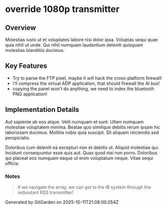 # override 1080p transmitter

## Overview
Molestias iusto ut et voluptates labore nisi dolor ipsa. Voluptas sequi quae quia nihil ut unde. Qui nihil numquam laudantium deleniti quisquam molestias blanditiis ducimus.

## Key Features
- Try to parse the FTP pixel, maybe it will hack the cross-platform firewall!
- I'll compress the virtual ADP application, that should firewall the AI bus!
- copying the panel won't do anything, we need to index the bluetooth PNG application!

## Implementation Details
Aut sapiente ab eos atque. Velit numquam et sunt. Ullam numquam molestiae voluptatem minima. Beatae quo similique debitis rerum ipsam hic laboriosam ducimus. Mollitia nobis quia suscipit. Sit aliquam reiciendis sed perspiciatis.
 Doloribus cum deleniti ea excepturi non et debitis ut. Aliquid molestiae qui. Incidunt consequuntur esse quis aut. Quas quod nisi non porro. Doloribus qui placeat eos numquam eaque ut enim voluptatum neque. Vitae sequi officia.

### Notes
> If we navigate the array, we can get to the IB system through the redundant RSS transmitter!

Generated by GitGarden on 2025-10-11T21:08:00.054Z